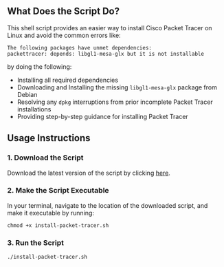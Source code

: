 ## What Does the Script Do?

This shell script provides an easier way to install Cisco Packet Tracer on Linux and avoid the common errors like:
```
The following packages have unmet dependencies:
packettracer: depends: libgl1-mesa-glx but it is not installable
```

by doing the following:

- Installing all required dependencies
- Downloading and Installing the missing `libgl1-mesa-glx` package from Debian
- Resolving any `dpkg` interruptions from prior incomplete Packet Tracer installations
- Providing step-by-step guidance for installing Packet Tracer



## Usage Instructions

### 1. Download the Script

Download the latest version of the script by clicking [here](https://github.com/NyeUsr/Install-Cisco-Packet-Tracer/releases/download/v1.0.0/install-packet-tracer.sh).

### 2. Make the Script Executable

In your terminal, navigate to the location of the downloaded script, and make it executable by running:

```
chmod +x install-packet-tracer.sh
```

### 3. Run the Script

```
./install-packet-tracer.sh
```
